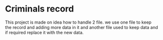 # Criminals record
This project is made  on idea how to handle 2 file. we use one file to keep the record and adding more data in it and another file used to keep data and if required replace it with the new data.
